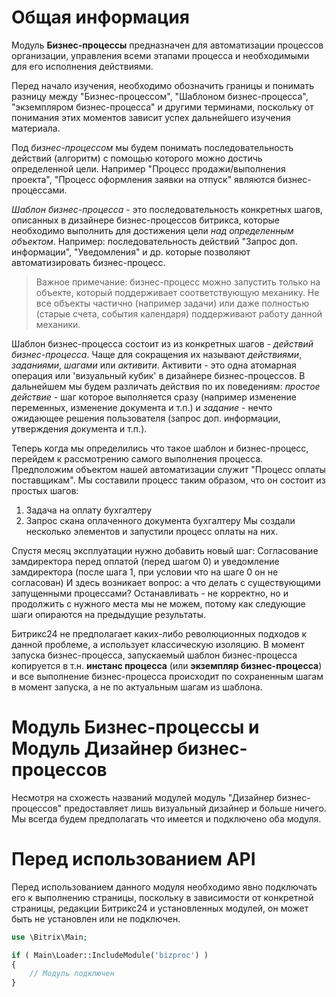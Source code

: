 # Общая информация

Модуль **Бизнес-процессы** предназначен для автоматизации процессов организации, управления всеми этапами процесса и необходимыми для его исполнения действиями.

Перед начало изучения, необходимо обозначить границы и понимать разницу между "Бизнес-процессом", "Шаблоном бизнес-процесса", "экземпляром бизнес-процесса" и другими терминами, поскольку от понимания этих моментов зависит успех дальнейшего изучения материала.

Под *бизнес-процессом* мы будем понимать последовательность действий (алгоритм) с помощью которого можно достичь определенной цели.
Например "Процесс продажи/выполнения проекта", "Процесс оформления заявки на отпуск" являются бизнес-процессами.

*Шаблон бизнес-процесса* - это последовательность конкретных шагов, описанных в дизайнере бизнес-процессов битрикса, которые необходимо выполнить для достижения цели *над определенным объектом*.
Например: последовательность действий "Запрос доп. информации", "Уведомления" и др. которые позволяют автоматизировать бизнес-процесс.

>Важное примечание: бизнес-процесс можно запустить только на объекте, который поддерживает соответствующую механику. Не все объекты частично (например задачи) или даже полностью (старые счета, события календаря) поддерживают работу данной механики. 

Шаблон бизнес-процесса состоит из из конкретных шагов - *действий бизнес-процесса*. Чаще для сокращения их называют *действиями*, *заданиями*, *шагами* или *активити*. Активити - это одна атомарная операция или 'визуальный кубик' в дизайнере бизнес-процессов. В дальнейшем мы будем различать действия по их поведениям: *простое действие* - шаг которое выполняется сразу (например изменение переменных, изменение документа и т.п.) и *задание* - нечто ожидающее решения пользователя (запрос доп. информации, утверждения документа и т.п.).

Теперь когда мы определились что такое шаблон и бизнес-процесс, перейдем к рассмотрению самого выполнения процесса.
Предположим объектом нашей автоматизации служит "Процесс оплаты поставщикам".
Мы составили процесс таким образом, что он состоит из простых шагов:
1. Задача на оплату бухгалтеру
2. Запрос скана оплаченного документа бухгалтеру
Мы создали несколько элементов и запустили процесс оплаты на них. 

Спустя месяц эксплуатации нужно добавить новый шаг: Согласование замдиректора перед оплатой (перед шагом 0) и уведомление замдиректора (после шага 1, при условии что на шаге 0 он не согласован) 
И здесь возникает вопрос: а что делать с существующими запущенными процессами? Останавливать - не корректно, но и продолжить с нужного места мы не можем, потому как следующие шаги опираются на предыдущие результаты.

Битрикс24 не предполагает каких-либо революционных подходов к данной проблеме, а использует классическую изоляцию.
В момент запуска бизнес-процесса, запускаемый шаблон бизнес-процесса копируется в т.н. **инстанс процесса** (или **экземпляр бизнес-процесса**) и все выполнение бизнес-процесса происходит по сохраненным шагам в момент запуска, а не по актуальным шагам из шаблона.

# Модуль Бизнес-процессы и Модуль Дизайнер бизнес-процессов

Несмотря на схожесть названий модулей модуль "Дизайнер бизнес-процессов" предоставляет лишь визуальный дизайнер и больше ничего.
Мы всегда будем предполагать что имеется и подключено оба модуля.


# Перед использованием API

Перед использованием данного модуля необходимо явно подключать его к выполнению страницы, поскольку в зависимости от конкретной страницы, редакции Битрикс24 и установленных модулей, он может быть не установлен или не подключен.


```php
use \Bitrix\Main;

if ( Main\Loader::IncludeModule('bizproc') )
{
    // Модуль подключен
}
```